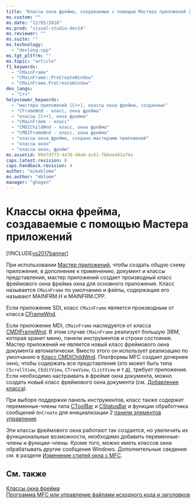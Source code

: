 ```yaml
---
title: "Классы окна фрейма, создаваемые с помощью Мастера приложений | Microsoft Docs"
ms.custom: ""
ms.date: "12/05/2016"
ms.prod: "visual-studio-dev14"
ms.reviewer: ""
ms.suite: ""
ms.technology: 
  - "devlang-cpp"
ms.tgt_pltfrm: ""
ms.topic: "article"
f1_keywords: 
  - "CMainFrame"
  - "CMainFrame::PreCreateWindow"
  - "CMainFrame.PreCreateWindow"
dev_langs: 
  - "C++"
helpviewer_keywords: 
  - "мастера приложений [C++], классы окна фрейма, созданные"
  - "CFrameWnd - класс, окна фрейма"
  - "классы [C++], окно фрейма"
  - "CMainFrame - класс"
  - "CMDIChildWnd - класс, окна фрейма"
  - "CMDIFrameWnd - класс, окна фрейма"
  - "классы окна фрейма, создано мастерами приложений"
  - "классы окон"
  - "классы окон, фрейм"
ms.assetid: 9947df73-4470-49a0-ac61-7b6ee401a74e
caps.latest.revision: 8
caps.handback.revision: 4
author: "mikeblome"
ms.author: "mblome"
manager: "ghogen"
---
```

# Классы окна фрейма, создаваемые с помощью Мастера приложений
[!INCLUDE[vs2017banner](../assembler/inline/includes/vs2017banner.md)]

При использовании [Мастер приложений](../ide/creating-desktop-projects-by-using-application-wizards.md), чтобы создать общую схему приложения, в дополнение к применению, документ и классы представления, мастер приложений создает производный класс фреймового окна фрейма окна для основного приложения.  Класс называется `CMainFrame` по умолчанию и файлы, содержащие его называют MAINFRM.H и MAINFRM.CPP.  
  
 Если приложение SDI, класс `CMainFrame` является производным от класса [CFrameWnd](../mfc/reference/cframewnd-class.md).  
  
 Если приложение MDI, `CMainFrame` наследуется от класса [CMDIFrameWnd](../mfc/reference/cmdiframewnd-class.md).  В этом случае `CMainFrame` реализует большую ЭВМ, которая хранит меню, панели инструментов и строки состояния.  Мастер приложений не является новый класс фреймового окна документа автоматически.  Вместо этого он использует реализацию по умолчанию в [Класс CMDIChildWnd](../mfc/reference/cmdichildwnd-class.md).  Платформы MFC создает дочернее окно, чтобы содержать все представления \(это может быть типа `CScrollView`, `CEditView`, `CTreeView`, `CListView` и т д\), требует приложение.  Если необходимо настраивать в фрейме окна документа, можно создать новый класс фреймового окна документа \(см. [Добавление класса](../Topic/Adding%20a%20Class%20\(Visual%20C++\).md)\).  
  
 При выборе поддержки панель инструментов, класс также содержит переменные\-члены типа [CToolBar](../mfc/reference/ctoolbar-class.md) и [CStatusBar](../mfc/reference/cstatusbar-class.md) и функции обработчика сообщений `OnCreate` для инициализации 2 [панели элементов управления](../Topic/Control%20Bars.md).  
  
 Эти классы фреймового окна работают так создается, но увеличить их функциональные возможности, необходимо добавить переменные\-члены и функции\-члены.  Кроме того, можно иметь классов окна обрабатывать другие сообщения Windows.  Дополнительные сведения см. в разделе [Изменение стилей окна с MFC](../Topic/Changing%20the%20Styles%20of%20a%20Window%20Created%20by%20MFC.md).  
  
## См. также  
 [Классы окна фрейма](../mfc/frame-window-classes.md)   
 [Программа MFC или управление файлами исходного кода и заголовков](../ide/mfc-program-or-control-source-and-header-files.md)